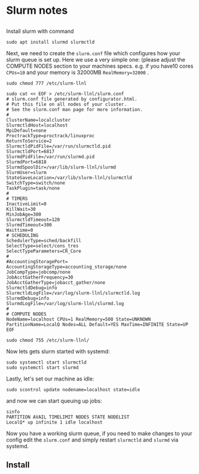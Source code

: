 # Slurm notes
##
Install slurm with command

    sudo apt install slurmd slurmctld
Next, we need to create the `slurm.conf` file which configures how your slurm queue is set up. Here we use a very simple one: (please adjust the COMPUTE NODES section to your machines specs. e.g. if you have10 cores `CPUs=10` and your memory is 32000MB `RealMemory=32000` .

    sudo chmod 777 /etc/slurm-llnl

    sudo cat << EOF > /etc/slurm-llnl/slurm.conf  
    # slurm.conf file generated by configurator.html.  
    # Put this file on all nodes of your cluster.  
    # See the slurm.conf man page for more information.  
    #  
    ClusterName=localcluster  
    SlurmctldHost=localhost  
    MpiDefault=none  
    ProctrackType=proctrack/linuxproc  
    ReturnToService=2  
    SlurmctldPidFile=/var/run/slurmctld.pid  
    SlurmctldPort=6817  
    SlurmdPidFile=/var/run/slurmd.pid  
    SlurmdPort=6818  
    SlurmdSpoolDir=/var/lib/slurm-llnl/slurmd  
    SlurmUser=slurm  
    StateSaveLocation=/var/lib/slurm-llnl/slurmctld  
    SwitchType=switch/none  
    TaskPlugin=task/none  
    #  
    # TIMERS  
    InactiveLimit=0  
    KillWait=30  
    MinJobAge=300  
    SlurmctldTimeout=120  
    SlurmdTimeout=300  
    Waittime=0  
    # SCHEDULING  
    SchedulerType=sched/backfill  
    SelectType=select/cons_tres  
    SelectTypeParameters=CR_Core  
    #  
    #AccountingStoragePort=  
    AccountingStorageType=accounting_storage/none  
    JobCompType=jobcomp/none  
    JobAcctGatherFrequency=30  
    JobAcctGatherType=jobacct_gather/none  
    SlurmctldDebug=info  
    SlurmctldLogFile=/var/log/slurm-llnl/slurmctld.log  
    SlurmdDebug=info  
    SlurmdLogFile=/var/log/slurm-llnl/slurmd.log  
    #  
    # COMPUTE NODES  
    NodeName=localhost CPUs=1 RealMemory=500 State=UNKNOWN  
    PartitionName=LocalQ Nodes=ALL Default=YES MaxTime=INFINITE State=UP  
    EOF
    
    sudo chmod 755 /etc/slurm-llnl/
Now lets gets slurm started with systemd:

    sudo systemctl start slurmctld  
    sudo systemctl start slurmd
Lastly, let's set our machine as idle:

    sudo scontrol update nodename=localhost state=idle  
and now we can start queuing up jobs:

    sinfo  
    PARTITION AVAIL TIMELIMIT NODES STATE NODELIST  
    LocalQ* up infinite 1 idle localhost
Now you have a working slurm queue, if you need to make changes to your config edit the `slurm.conf` and simply restart `slurmctld` and `slurmd` via systemd.

## Install
<!--stackedit_data:
eyJoaXN0b3J5IjpbMTEwNTQyNDAyOCwtMTcyNDI2NTk1MF19
-->